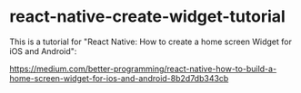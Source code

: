 # react-native-create-widget-tutorial
This is a tutorial for "React Native: How to create a home screen Widget for iOS and Android":

https://medium.com/better-programming/react-native-how-to-build-a-home-screen-widget-for-ios-and-android-8b2d7db343cb

